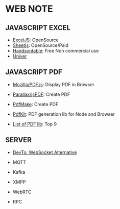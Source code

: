 # WEB NOTE

## JAVASCRIPT EXCEL

- [ExcelJS](https://github.com/exceljs/exceljs): OpenSource
- [Sheetjs](https://sheetjs.com/): OpenSource/Paid
- [Handsontable](https://handsontable.com/): Free Non commercial use
- [Univer](https://univer.ai/)

## JAVASCRIPT PDF

- [Mozilla/PDF.js](https://mozilla.github.io/pdf.js/): Display PDF in Browser
- [Parallax/jsPDF](https://github.com/parallax/jsPDF): Create PDF
- [PdfMake](https://github.com/bpampuch/pdfmake): Create PDF
- [PdfKit](https://pdfkit.org/): PDF generation lib for Node and Browser

- [List of PDF lib](https://byby.dev/js-pdf-libs): Top 9

## SERVER

- [DevTo: WebSocket Alternative](https://dev.to/ably/alternatives-to-websockets-for-realtime-features-4mkp)

- MQTT
- Kafka
- XMPP
- WebRTC
- RPC
